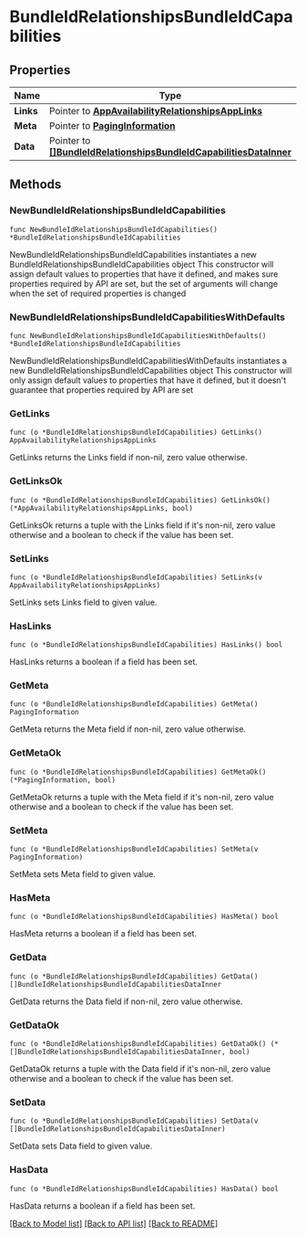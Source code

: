 # BundleIdRelationshipsBundleIdCapabilities

## Properties

Name | Type | Description | Notes
------------ | ------------- | ------------- | -------------
**Links** | Pointer to [**AppAvailabilityRelationshipsAppLinks**](AppAvailabilityRelationshipsAppLinks.md) |  | [optional] 
**Meta** | Pointer to [**PagingInformation**](PagingInformation.md) |  | [optional] 
**Data** | Pointer to [**[]BundleIdRelationshipsBundleIdCapabilitiesDataInner**](BundleIdRelationshipsBundleIdCapabilitiesDataInner.md) |  | [optional] 

## Methods

### NewBundleIdRelationshipsBundleIdCapabilities

`func NewBundleIdRelationshipsBundleIdCapabilities() *BundleIdRelationshipsBundleIdCapabilities`

NewBundleIdRelationshipsBundleIdCapabilities instantiates a new BundleIdRelationshipsBundleIdCapabilities object
This constructor will assign default values to properties that have it defined,
and makes sure properties required by API are set, but the set of arguments
will change when the set of required properties is changed

### NewBundleIdRelationshipsBundleIdCapabilitiesWithDefaults

`func NewBundleIdRelationshipsBundleIdCapabilitiesWithDefaults() *BundleIdRelationshipsBundleIdCapabilities`

NewBundleIdRelationshipsBundleIdCapabilitiesWithDefaults instantiates a new BundleIdRelationshipsBundleIdCapabilities object
This constructor will only assign default values to properties that have it defined,
but it doesn't guarantee that properties required by API are set

### GetLinks

`func (o *BundleIdRelationshipsBundleIdCapabilities) GetLinks() AppAvailabilityRelationshipsAppLinks`

GetLinks returns the Links field if non-nil, zero value otherwise.

### GetLinksOk

`func (o *BundleIdRelationshipsBundleIdCapabilities) GetLinksOk() (*AppAvailabilityRelationshipsAppLinks, bool)`

GetLinksOk returns a tuple with the Links field if it's non-nil, zero value otherwise
and a boolean to check if the value has been set.

### SetLinks

`func (o *BundleIdRelationshipsBundleIdCapabilities) SetLinks(v AppAvailabilityRelationshipsAppLinks)`

SetLinks sets Links field to given value.

### HasLinks

`func (o *BundleIdRelationshipsBundleIdCapabilities) HasLinks() bool`

HasLinks returns a boolean if a field has been set.

### GetMeta

`func (o *BundleIdRelationshipsBundleIdCapabilities) GetMeta() PagingInformation`

GetMeta returns the Meta field if non-nil, zero value otherwise.

### GetMetaOk

`func (o *BundleIdRelationshipsBundleIdCapabilities) GetMetaOk() (*PagingInformation, bool)`

GetMetaOk returns a tuple with the Meta field if it's non-nil, zero value otherwise
and a boolean to check if the value has been set.

### SetMeta

`func (o *BundleIdRelationshipsBundleIdCapabilities) SetMeta(v PagingInformation)`

SetMeta sets Meta field to given value.

### HasMeta

`func (o *BundleIdRelationshipsBundleIdCapabilities) HasMeta() bool`

HasMeta returns a boolean if a field has been set.

### GetData

`func (o *BundleIdRelationshipsBundleIdCapabilities) GetData() []BundleIdRelationshipsBundleIdCapabilitiesDataInner`

GetData returns the Data field if non-nil, zero value otherwise.

### GetDataOk

`func (o *BundleIdRelationshipsBundleIdCapabilities) GetDataOk() (*[]BundleIdRelationshipsBundleIdCapabilitiesDataInner, bool)`

GetDataOk returns a tuple with the Data field if it's non-nil, zero value otherwise
and a boolean to check if the value has been set.

### SetData

`func (o *BundleIdRelationshipsBundleIdCapabilities) SetData(v []BundleIdRelationshipsBundleIdCapabilitiesDataInner)`

SetData sets Data field to given value.

### HasData

`func (o *BundleIdRelationshipsBundleIdCapabilities) HasData() bool`

HasData returns a boolean if a field has been set.


[[Back to Model list]](../README.md#documentation-for-models) [[Back to API list]](../README.md#documentation-for-api-endpoints) [[Back to README]](../README.md)


